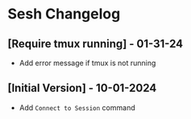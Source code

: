 # Sesh Changelog

## [Require tmux running] - 01-31-24

- Add error message if tmux is not running

## [Initial Version] - 10-01-2024

- Add `Connect to Session` command
